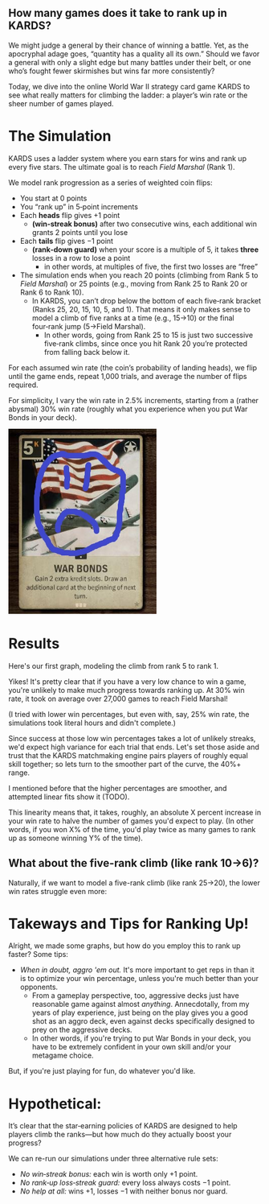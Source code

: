 
## How many games does it take to rank up in KARDS?

We might judge a general by their chance of winning a battle. Yet, as the apocryphal adage goes, “quantity has a quality all its own.” Should we favor a general with only a slight edge but many battles under their belt, or one who’s fought fewer skirmishes but wins far more consistently?

Today, we dive into the online World War II strategy card game KARDS to see what really matters for climbing the ladder: a player’s win rate or the sheer number of games played.

# The Simulation

KARDS uses a ladder system where you earn stars for wins and rank up every five stars. The ultimate goal is to reach *Field Marshal* (Rank 1).

We model rank progression as a series of weighted coin flips:

- You start at 0 points  
- You “rank up” in 5‑point increments  
- Each **heads** flip gives +1 point  
  - **(win‑streak bonus)** after two consecutive wins, each additional win grants 2 points until you lose  
- Each **tails** flip gives −1 point  
  - **(rank‑down guard)** when your score is a multiple of 5, it takes **three** losses in a row to lose a point  
    - in other words, at multiples of five, the first two losses are “free”  
- The simulation ends when you reach 20 points (climbing from Rank 5 to *Field Marshal*) or 25 points (e.g., moving from Rank 25 to Rank 20 or Rank 6 to Rank 10).  
  - In KARDS, you can’t drop below the bottom of each five‑rank bracket (Ranks 25, 20, 15, 10, 5, and 1). That means it only makes sense to model a climb of five ranks at a time (e.g., 15→10) or the final four‑rank jump (5→Field Marshal).  
    - In other words, going from Rank 25 to 15 is just two successive five‑rank climbs, since once you hit Rank 20 you’re protected from falling back below it.  

For each assumed win rate (the coin’s probability of landing heads), we flip until the game ends, repeat 1,000 trials, and average the number of flips required.

For simplicity, I vary the win rate in 2.5% increments, starting from a (rather abysmal) 30% win rate (roughly what you experience when you put War Bonds in your deck).

![But... but... War Bonds is card neutral!](assets/images/sad_bonds.jpg)

# Results

Here's our first graph, modeling the climb from rank 5 to rank 1.

Yikes! It's pretty clear that if you have a very low chance to win a game, you're unlikely to make much progress towards ranking up. At 30% win rate, it took on average over 27,000 games to reach Field Marshal!

(I tried with lower win percentages, but even with, say, 25% win rate, the simulations took literal hours and didn't complete.)



Since success at those low win percentages takes a lot of unlikely streaks, we'd expect high variance for each trial that ends. Let's set those aside and trust that the KARDS matchmaking engine pairs players of roughly equal skill together; so lets turn to the smoother part of the curve, the 40%+ range.



I mentioned before that the higher percentages are smoother, and attempted linear fits show it (TODO).


This linearity means that, it takes, roughly, an absolute X percent increase in your win rate to halve the number of games you'd expect to play. (In other words, if you won X% of the time, you'd play twice as many games to rank up as someone winning Y% of the time).


## What about the five-rank climb (like rank 10→6)?

Naturally, if we want to model a five-rank climb (like rank 25→20), the lower win rates struggle even more:




# Takeways and Tips for Ranking Up!

Alright, we made some graphs, but how do you employ this to rank up faster? Some tips:

- *When in doubt, aggro 'em out.* It's more important to get reps in than it is to optimize your win percentage, unless you're much better than your opponents.
  - From a gameplay perspective, too, aggressive decks just have reasonable game against almost *anything*. Annecdotally, from my years of play experience, just being on the play gives you a good shot as an aggro deck, even against decks specifically designed to prey on the aggressive decks.
  - In other words, if you're trying to put War Bonds in your deck, you have to be extremely confident in your own skill and/or your metagame choice.


But, if you're just playing for fun, do whatever you'd like.

# Hypothetical: 

It’s clear that the star‑earning policies of KARDS are designed to help players climb the ranks—but how much do they actually boost your progress?

We can re-run our simulations under three alternative rule sets:
- *No win‑streak bonus:* each win is worth only +1 point.  
- *No rank‑up loss‑streak guard:* every loss always costs −1 point.  
- *No help at all:* wins +1, losses −1 with neither bonus nor guard.  



